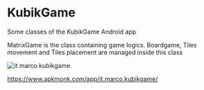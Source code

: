 # KubikGame
 Some classes of the KubikGame Android app


MatrixGame is the class containing game logics. Boardgame, Tiles movement and Tiles placement are managed inside this class

![it marco kubikgame](https://user-images.githubusercontent.com/3864934/168254831-045a88e6-6d8b-425c-8198-d732a16e14b6.png)

https://www.apkmonk.com/app/it.marco.kubikgame/
